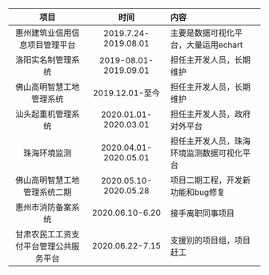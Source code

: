 |                  项目                  |         时间          | 内容                                       |
| :------------------------------------: | :-------------------: | :----------------------------------------- |
|     惠州建筑业信用信息项目管理平台     | 2019.7.24-2019.08.01  | 主要是数据可视化平台，大量运用echart       |
|           洛阳实名制管理系统           | 2019-08.01-2019.09.01 | 担任主开发人员，长期维护                   |
|        佛山高明智慧工地管理系统        |    2019.12.01-至今    | 担任主开发人员，长期维护                   |
|           汕头起重机管理系统           | 2020.01.01-2020.03.01 | 担任主开发人员，政府对外平台               |
|              珠海环境监测              | 2020.04.01-2020.05.01 | 担任主开发人员，珠海环境监测数据可视化平台 |
|      佛山高明智慧工地管理系统二期      | 2020.05.10-2020.05.28 | 项目二期工程，开发新功能和bug修复          |
|           惠州市消防备案系统           |    2020.06.10-6.20    | 接手离职同事项目                           |
| 甘肃农民工工资支付平台管理公共服务平台 |    2020.06.22-7.15    | 支援别的项目组，项目赶工                   |

